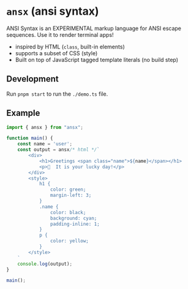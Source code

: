 # `ansx` (ansi syntax)

ANSI Syntax is an EXPERIMENTAL markup language for ANSI escape sequences. Use it to render terminal apps!

- inspired by HTML (`class`, built-in elements)
- supports a subset of CSS (style)
- Built on top of JavaScript tagged template literals (no build step)

## Development

Run `pnpm start` to run the `./demo.ts` file.

## Example

```js
import { ansx } from "ansx";

function main() {
    const name = 'user';
    const output = ansx/* html */`
        <div>
            <h1>Greetings <span class="name">${name}</span></h1>
            <p>🫡  It is your lucky day!</p>
        </div>
        <style>
            h1 {
                color: green;
                margin-left: 3;
            }
            .name {
                color: black;
                background: cyan;
                padding-inline: 1;
            }
            p {
                color: yellow;
            }
        </style>
    `
    console.log(output);
}

main();
```
